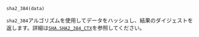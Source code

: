 ```
sha2_384(data)
```

`sha2_384`アルゴリズムを使用してデータをハッシュし、結果のダイジェストを返します。詳細は[`SHA.SHA2_384_CTX`](@ref)を参照してください。
